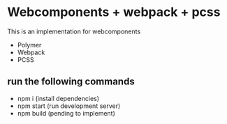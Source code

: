 # Webcomponents + webpack + pcss
This is an implementation for webcomponents
* Polymer
* Webpack
* PCSS

## run the following commands
* npm i (install dependencies)
* npm start (run development server)
* npm build (pending to implement)